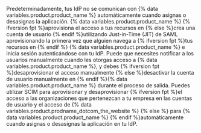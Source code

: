 Predeterminadamente, tus IdP no se comunican con {% data variables.product.product_name %} automáticamente cuando asignas o desasignas la aplicación. {% data variables.product.product_name %} {% ifversion fpt %}aprovisiona el acceso a tus recursos en {% else %}crea una cuenta de usuario {% endif %}utilizando Just-in-Time (JIT) de SAML aprovisionando la primera vez que alguien navega a {% ifversion fpt %}tus recursos en {% endif %} {% data variables.product.product_name %} e inicia sesión autenticándose con tu IdP. Puede que necesites notificar a los usuarios manualmente cuando les otorgas acceso a {% data variables.product.product_name %}, y debes {% ifversion fpt %}desaprovisionar el acceso manualmente {% else %}desactivar la cuenta de usuario manualmente en {% endif %}{% data variables.product.product_name %} durante el proceso de salida. Puedes utilizar SCIM para aprovisionar y desaprovisionar {% ifversion fpt %}el acceso a las organizaciones que pertenezcan a tu empresa en las cuentas de usuario y el acceso de {% data variables.product.prodname_dotcom_the_website %} {% else %} para {% data variables.product.product_name %} {% endif %}automáticamente cuando asignas o desasignas la aplicación en tu IdP.
